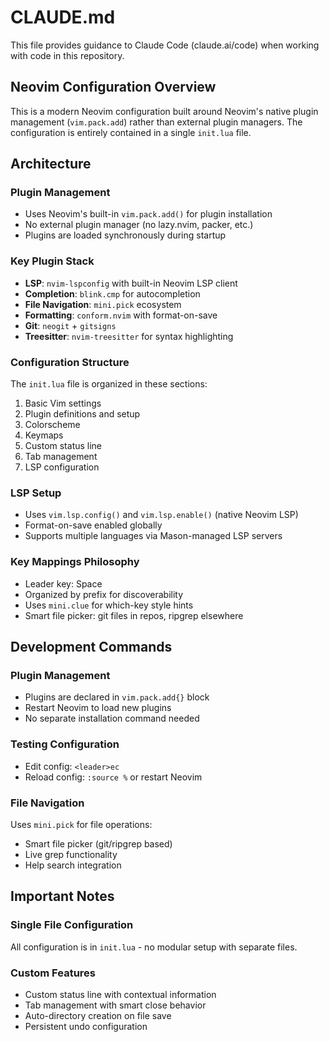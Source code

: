 # CLAUDE.md

This file provides guidance to Claude Code (claude.ai/code) when working with code in this repository.

## Neovim Configuration Overview

This is a modern Neovim configuration built around Neovim's native plugin management (`vim.pack.add`) rather than external plugin managers. The configuration is entirely contained in a single `init.lua` file.

## Architecture

### Plugin Management
- Uses Neovim's built-in `vim.pack.add()` for plugin installation
- No external plugin manager (no lazy.nvim, packer, etc.)
- Plugins are loaded synchronously during startup

### Key Plugin Stack
- **LSP**: `nvim-lspconfig` with built-in Neovim LSP client
- **Completion**: `blink.cmp` for autocompletion
- **File Navigation**: `mini.pick` ecosystem
- **Formatting**: `conform.nvim` with format-on-save
- **Git**: `neogit` + `gitsigns`
- **Treesitter**: `nvim-treesitter` for syntax highlighting

### Configuration Structure
The `init.lua` file is organized in these sections:
1. Basic Vim settings
2. Plugin definitions and setup
3. Colorscheme
4. Keymaps
5. Custom status line
6. Tab management
7. LSP configuration

### LSP Setup
- Uses `vim.lsp.config()` and `vim.lsp.enable()` (native Neovim LSP)
- Format-on-save enabled globally
- Supports multiple languages via Mason-managed LSP servers

### Key Mappings Philosophy
- Leader key: Space
- Organized by prefix for discoverability
- Uses `mini.clue` for which-key style hints
- Smart file picker: git files in repos, ripgrep elsewhere

## Development Commands

### Plugin Management
- Plugins are declared in `vim.pack.add{}` block
- Restart Neovim to load new plugins
- No separate installation command needed

### Testing Configuration
- Edit config: `<leader>ec`
- Reload config: `:source %` or restart Neovim

### File Navigation
Uses `mini.pick` for file operations:
- Smart file picker (git/ripgrep based)
- Live grep functionality
- Help search integration

## Important Notes

### Single File Configuration
All configuration is in `init.lua` - no modular setup with separate files.

### Custom Features
- Custom status line with contextual information
- Tab management with smart close behavior
- Auto-directory creation on file save
- Persistent undo configuration